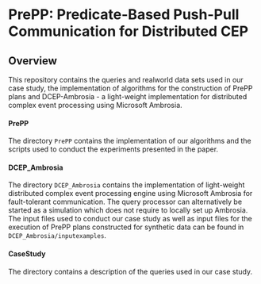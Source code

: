 # PrePP: Predicate-Based Push-Pull Communication for Distributed CEP

## Overview

This repository contains the queries and realworld data sets used in our case study, the implementation of algorithms for the construction of PrePP plans and DCEP-Ambrosia - a light-weight implementation for distributed complex event processing using Microsoft Ambrosia.


#### PrePP

The directory `PrePP` contains the implementation of our algorithms and the scripts used to conduct the experiments presented in the paper.

#### DCEP_Ambrosia

The directory `DCEP_Ambrosia` contains the implementation of light-weight distributed complex event processing engine using Microsoft Ambrosia for fault-tolerant communication. The query processor can alternatively be started as a simulation which does not require to locally set up Ambrosia.
The input files used to conduct our case study as well as input files for the execution of PrePP plans constructed for synthetic data can be found in `DCEP_Ambrosia/inputexamples`.

#### CaseStudy

The directory contains a description of the queries used in our case study.

